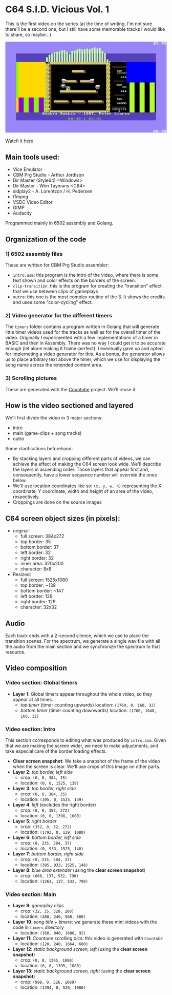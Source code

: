 # C64 S.I.D. Vicious Vol. 1
This is the first video on the series (at the time of writing, I'm not sure there'll be a second one, but I still have some memorable tracks I would like to share, so maybe...)

<img src="https://github.com/nix-codes/c64-sid-vicious/blob/main/vol-1/preview.png" width="600">

Watch it [here](https://www.youtube.com/watch?v=8fDXlhXsQ64)




## Main tools used:
- Vice Emulator
- CBM Prg Studio - Arthur Jordison
- Dir Master (Style64) \<Windows\>
- Dir Master - Wim Taymans \<C64\>
- sidplay2 - A. Lorentzon / H. Pedersen
- ffmpeg
- VSDC Video Editor
- GIMP
- Audacity

Programmed mainly in 6502 assembly and Golang.


## Organization of the code
### 1) 6502 assembly files
These are written for CBM Prg Studio assembler:
* `intro.asm`: this program is the intro of the video, where there is some text shown and color effects on the borders of the screen.
* `clip-transition`: this is the program for creating the "transition" effect that we use between clips of gameplays
* `outro`: this one is the most complex routine of the 3. It shows the credits and uses some "color-cycling" effect.

### 2) Video generator for the different timers
The `timers` folder contains a program written in Golang that will generate little timer videos used for the tracks as well as for the overall timer of the video.
Originally I experimented with a few implementations of a timer in BASIC and then in Assembly. There was no way I could get it to be accurate enough (let alone making it frame-perfect). I eventually gave up and opted for implemeting a video generator for this.
As a bonus, the generator allows us to place arbitrary text above the timer, which we use for displaying the song name across the extended content area.

### 3) Scrolling pictures
These are generated with the [Countube](https://github.com/nix-codes/countube) project. We'll reuse it.

## How is the video sectioned and layered
We'll first divide the video in 3 major sections:
* intro
* main (game-clips + song tracks)
* outro

Some clarifications beforehand:
* By stacking layers and cropping different parts of videos, we can achieve the effect of making the C64 screen look wide.
We'll describe the layers in ascending order. Those layers that appear first and, consequently, have a lower sequence number will override the ones below.
* We'll use location coordinates like so: `(x, y, w, h)` representing the X coordinate, Y coordinate, width and height of an area of the video, respectively.
* Croppings are done on the source images

## C64 screen object sizes (in pixels):
- original
  - full screen: 384x272
  - top border: 35
  - bottom border: 37
  - left border: 32
  - right border: 32
  - inner area: 320x200
  - character: 8x8
- Resized:
  - full screen: 1525x1080
  - top border: ~139
  - bottom border: ~147
  - left border: 129
  - right border: 129
  - character: 32x32

  
## Audio
Each track ends with a 2-second silence, which we use to place the transition scenes.
For the spectrum, we generate a single wav file with all the audio from the main section and we synchronize the spectrum to that resource.

## Video composition

### Video section: Global timers
- **Layer 1**: Global timers appear throughout the whole video, so they appear at all times.
  - _top timer_ (timer counting upwards) location: `(1760, 0, 160, 32)`
  - _bottom timer_ (timer counting downwards) location: `(1760, 1048, 160, 32)`


### Video section: Intro
This section corresponds to editing what was produced by `intro.asm`. Given that we are making the screen wider, we need to make adjustments, and take especial care of the border loading effects.
- **Clear screen snapshot**: We take a snapshot of the frame of the video when the screen is clear. We'll use crops of this image on other parts.
- **Layer 2**: _top border, left side_
  - crop: `(0, 0, 384, 35)`
  - location: `(0, 0, 1525, 139)`
- **Layer 3**: _top border, right side_
  - crop: `(0, 0, 384, 35)`
  - location: `(395, 0, 1525, 139)`
- **Layer 4**: _left_ (excludes the right border)
  - crop: `(0, 0, 352, 272)`
  - location: `(0, 0, 1398, 1080)`
- **Layer 5**: _right border_
  - crop: `(352, 0, 32, 272)`
  - location: `(1793, 0, 129, 1080)`
- **Layer 6**: _bottom border, left side_
  - crop: `(0, 235, 384, 37)`
  - location: `(0, 933, 1525, 148)`
- **Layer 7**: _bottom border, right side_
  - crop: `(0, 235, 384, 37)`
  - location: `(395, 933, 1525, 148)`
- **Layer 8**: _blue area extender_ (using the **clear screen snapshot**)
  - crop: `(868, 137, 532, 798)`
  - location: `(1263, 137, 532, 798)`

### Video section: Main
- **Layer 9**: _gameplay clips_
  - crop: `(32, 35, 320, 200)`
  - location: `(480, 240, 960, 600)`
- **Layer 10**: _song title + timers_: we generate these mini videos with the code in `timers` directory
  - location: `(160, 840, 1600, 92)`
- **Layer 11**: _Countune scrolling pics_: this video is generated with `Countube`
  - location: `(128, 240, 1664, 600)`
- **Layer 12**: _static background screen, left_ (using the **clear screen snapshot**)
  - crop: `(0, 0, 1395, 1080)`
  - location: `(0, 0, 1395, 1080)`
- **Layer 13**: _static background screen, right_ (using the **clear screen snapshot**)
  - crop: `(999, 0, 526, 1080)`
  - location: `(1394, 0, 526, 1080)`
